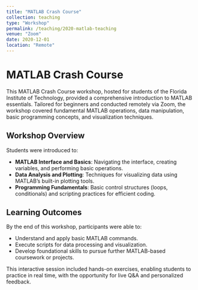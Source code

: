 ```yaml
---
title: "MATLAB Crash Course"
collection: teaching
type: "Workshop"
permalink: /teaching/2020-matlab-teaching
venue: "Zoom"
date: 2020-12-01
location: "Remote"
---
```


# MATLAB Crash Course

This MATLAB Crash Course workshop, hosted for students of the Florida Institute of Technology, provided a comprehensive introduction to MATLAB essentials. Tailored for beginners and conducted remotely via Zoom, the workshop covered fundamental MATLAB operations, data manipulation, basic programming concepts, and visualization techniques.

## Workshop Overview

Students were introduced to:
- **MATLAB Interface and Basics**: Navigating the interface, creating variables, and performing basic operations.
- **Data Analysis and Plotting**: Techniques for visualizing data using MATLAB’s built-in plotting tools.
- **Programming Fundamentals**: Basic control structures (loops, conditionals) and scripting practices for efficient coding.

## Learning Outcomes

By the end of this workshop, participants were able to:
- Understand and apply basic MATLAB commands.
- Execute scripts for data processing and visualization.
- Develop foundational skills to pursue further MATLAB-based coursework or projects.

This interactive session included hands-on exercises, enabling students to practice in real time, with the opportunity for live Q&A and personalized feedback.